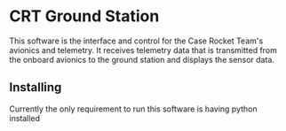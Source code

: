 # CRT Ground Station

This software is the interface and control for the Case Rocket Team's avionics and telemetry. It receives
telemetry data that is transmitted from the onboard avionics to the ground station and displays the sensor
data.

## Installing

Currently the only requirement to run this software is having python installed
